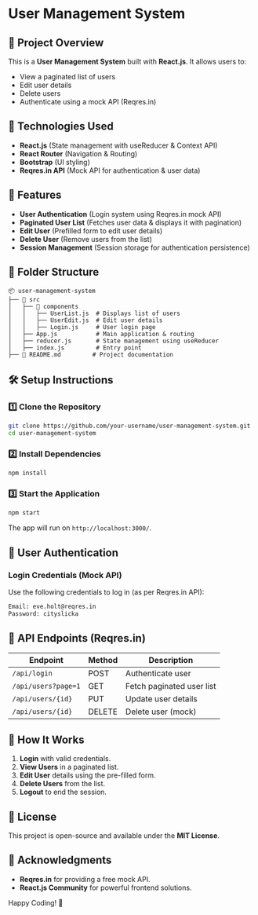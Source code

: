 # User Management System

## 📌 Project Overview
This is a **User Management System** built with **React.js**. It allows users to:
- View a paginated list of users
- Edit user details
- Delete users
- Authenticate using a mock API (Reqres.in)

## 🔧 Technologies Used
- **React.js** (State management with useReducer & Context API)
- **React Router** (Navigation & Routing)
- **Bootstrap** (UI styling)
- **Reqres.in API** (Mock API for authentication & user data)

## 🚀 Features
- **User Authentication** (Login system using Reqres.in mock API)
- **Paginated User List** (Fetches user data & displays it with pagination)
- **Edit User** (Prefilled form to edit user details)
- **Delete User** (Remove users from the list)
- **Session Management** (Session storage for authentication persistence)

## 📂 Folder Structure
```
📦 user-management-system
├── 📂 src
│   ├── 📂 components
│   │   ├── UserList.js  # Displays list of users
│   │   ├── UserEdit.js  # Edit user details
│   │   ├── Login.js     # User login page
│   ├── App.js           # Main application & routing
│   ├── reducer.js       # State management using useReducer
│   ├── index.js         # Entry point
├── 📜 README.md         # Project documentation
```

## 🛠 Setup Instructions
### 1️⃣ Clone the Repository
```sh
git clone https://github.com/your-username/user-management-system.git
cd user-management-system
```

### 2️⃣ Install Dependencies
```sh
npm install
```

### 3️⃣ Start the Application
```sh
npm start
```
The app will run on `http://localhost:3000/`.

## 🔑 User Authentication
### Login Credentials (Mock API)
Use the following credentials to log in (as per Reqres.in API):
```sh
Email: eve.holt@reqres.in
Password: cityslicka
```

## 📌 API Endpoints (Reqres.in)
| Endpoint | Method | Description |
|----------|--------|-------------|
| `/api/login` | POST | Authenticate user |
| `/api/users?page=1` | GET | Fetch paginated user list |
| `/api/users/{id}` | PUT | Update user details |
| `/api/users/{id}` | DELETE | Delete user (mock) |

## 🎯 How It Works
1. **Login** with valid credentials.
2. **View Users** in a paginated list.
3. **Edit User** details using the pre-filled form.
4. **Delete Users** from the list.
5. **Logout** to end the session.

## 📜 License
This project is open-source and available under the **MIT License**.

## 🙌 Acknowledgments
- **Reqres.in** for providing a free mock API.
- **React.js Community** for powerful frontend solutions.

Happy Coding! 🚀
